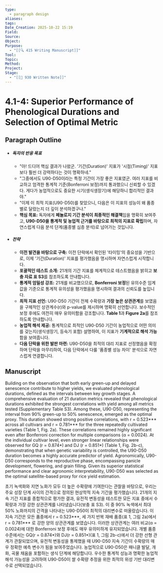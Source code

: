 ```yaml
---
type:
  - paragraph design
aliases:
tags:
Date_Creation: 2025-10-22 15:19
Field:
Source:
Object:
Purpose:
  - "[[🔍 415 Writing Manuscript]]"
Tool:
Topic:
Method:
Project:
Stage:
  - "[[📝 930 Written Note]]"
---
```

# 4.1-4: Superior Performance of Phenological Durations and Selection of Optimal Metric

## Paragraph Outline
- ##### 독자의 반응 목표
    - "아! 드디어 핵심 결과가 나왔군. '기간(Duration)' 지표가 '시점(Timing)' 지표보다 훨씬 더 강력하다는 것이 명확하네."
    - "그중에서도 U90-D50이라는 특정 기간이 가장 좋은 지표였군. 여러 지표를 비교하고 엄격한 통계적 기준(Bonferroni 보정)까지 통과했으니 신뢰할 수 있겠다. 게다가 농업적으로도 중요한 시기(생식생장기)에 해당하니 합리적인 결과야."
    - "이제 이 최적 지표(U90-D50)를 찾았으니, 다음은 이 지표의 성능이 왜 품종별로 달랐는지 더 깊이 분석하겠구나."
    - **핵심 목표:** 독자에게 **페놀로지 기간 분석이 최종적인 해결책**임을 명확히 보여주고, **U90-D50을 통계적 및 농업적 근거를 바탕으로 최적의 지표로 확립**하며, 자연스럽게 다음 분석 단계(품종별 심층 분석)로 넘어가는 것입니다.
- ##### 전략
    - **이전 발견을 바탕으로 구축:** 이전 단락에서 확인된 '타이밍'의 중요성을 기반으로, 이제 '기간(Duration)' 지표를 평가했음을 명시하며 자연스럽게 시작합니다.
    - **포괄적인 테스트 소개:** 21개의 기간 지표를 체계적으로 테스트했음을 밝히고 **보충 자료 표 S3**를 참조하도록 안내합니다.
    - **통계적 엄밀성 강조:** 21개를 비교했으므로, **Bonferroni 보정**된 유의수준 임계값을 기준으로 통계적 유의성을 평가했음을 명시하여 결과의 신뢰도를 높입니다.
    - **최적 지표 선언:** U90-D50 기간이 전체 수확량과 **가장 높은 상관관계**를 보였음을 구체적인 상관계수(r)와 p-value를 제시하며 명확히 선언합니다. 보수적인 보정 후에도 여전히 매우 유의미함을 강조합니다. **Table 1**과 **Figure 2a**를 참조하도록 안내합니다.
    - **농업적 해석 제공:** 통계적으로 최적인 U90-D50 기간이 농업적으로 어떤 의미를 갖는지(생식생장기, 등숙기 포함) 설명하여, 이 지표가 **기계적으로 해석 가능**함을 보여줍니다.
    - **다음 단락을 위한 발판 마련:** U90-D50을 최적의 대리 지표로 선정했음을 확정하며 단락을 마무리하여, 다음 단락에서 다룰 '품종별 성능 차이' 분석으로 자연스럽게 연결합니다.

## Manuscript

Building on the observation that both early green-up and delayed senescence contribute to higher yields, we evaluated phenological durations, defined as the intervals between key growth stages. A comprehensive evaluation of 21 duration metrics revealed that phenological durations exhibited the strongest correlations with yield among all metrics tested (Supplementary Table S3). Among these, U90-D50, representing the interval from 90% green-up to 50% senescence, emerged as the optimal proxy. This duration showed strong positive correlations, with r = 0.523*** across all cultivars and r = 0.781*** for the three repeatedly cultivated varieties (Table 1, Fig. 2a). These correlations remained highly significant even after Bonferroni correction for multiple comparisons (α = 0.0024). At the individual cultivar level, even stronger linear relationships were observed for GQ (r = 0.874*) and DJ (r = 0.851*) (Table 1, Fig. 2b-c), demonstrating that when genetic variability is controlled, the U90-D50 duration becomes a highly accurate predictor of yield. Agronomically, U90-D50 corresponds to the reproductive phase, encompassing panicle development, flowering, and grain filling. Given its superior statistical performance and clear agronomic interpretability, U90-D50 was selected as the optimal satellite-based proxy for rice yield estimation.

초기 녹색화와 지연 노화가 모두 더 높은 수확량에 기여한다는 관찰을 바탕으로, 우리는 주요 성장 단계 사이의 간격으로 정의된 현상학적 지속 기간을 평가했습니다. 21개의 지속 기간 지표를 종합적으로 평가한 결과, 유전적 변동성을 테스트한 모든 지표 중에서 수확량과 가장 강한 상관관계를 나타냈습니다(보충 표 S3). 이 중 90% 녹색에서 최대 50% 노화까지의 간격을 나타내는 U90-D50이 최적의 대리변수로 떠올랐습니다. 이 지속 기간은 모든 품종에서 r = 0.523***, 세 가지 반복 재배 품종(표 1, 그림 2a)에서 r = 0.781*** 로 강한 양의 상관관계를 보였습니다. 이러한 상관관계는 여러 비교(α = 0.0024)에 대한 Bonferroni 보정 후에도 매우 유의미하게 유지되었습니다. 개별 품종 수준에서는 GQ(r = 0.874*)와 DJ(r = 0.851*)(표 1, 그림 2b-c)에서 더 강한 선형 관계가 관찰되었으며, 유전적 변동성을 통제했을 때 U90-D50 지속 기간이 수확량의 매우 정확한 예측 변수가 됨을 보여주었습니다. 농업적으로 U90-D50은 패니클 발달, 개화, 곡물 채움을 포함하는 생식 단계에 해당합니다. 우수한 통계적 성능과 명확한 농업적 해석 가능성을 고려하여 U90-D50이 쌀 수확량 추정을 위한 최적의 위성 기반 대리변수로 선택되었습니다.